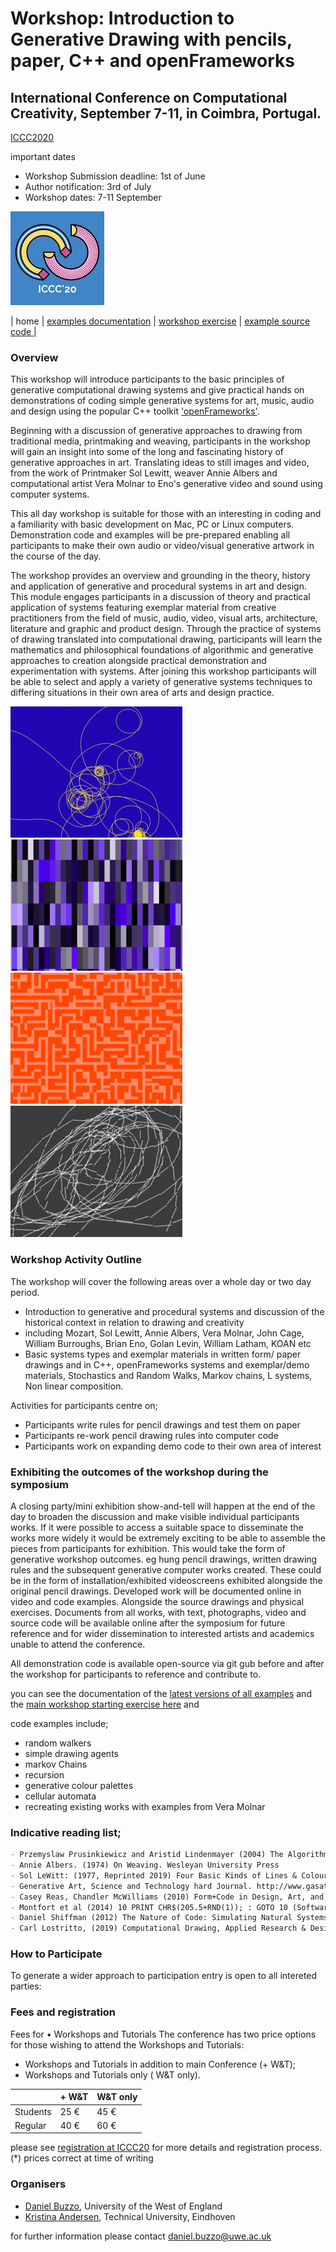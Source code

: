 # Workshop: Introduction to Generative Drawing with pencils, paper, C++ and openFrameworks
## International Conference on Computational Creativity, September 7-11, in Coimbra, Portugal.
[ICCC2020](http://computationalcreativity.net/iccc20/)

important dates
- Workshop Submission deadline: 1st of June
- Author notification: 3rd of July
- Workshop dates: 7-11 September

![logo](ICCC20.jpg)

| home | [ examples documentation](example-code) | [ workshop exercise](example-code/README_workshop.md) | [example source code ](https://github.com/generative-drawing/generative-drawing.github.io/tree/master/example-code) |
### Overview

This workshop will introduce participants to the basic principles of generative computational drawing systems and give practical hands on demonstrations of coding simple generative systems for art, music, audio and design using the popular C++ toolkit ['openFrameworks'](https://openframeworks.cc).


Beginning with a discussion of generative approaches to drawing from traditional media, printmaking and weaving, participants in the workshop will gain an insight into some of the long and fascinating history of generative approaches in art. Translating ideas to still images and video, from the work of Printmaker Sol Lewitt, weaver Annie Albers and computational artist Vera Molnar to Eno's generative video and sound using computer systems.
 
This all day workshop is suitable for those with an interesting in coding and a familiarity with basic development on Mac, PC or Linux computers. Demonstration code and examples will be pre-prepared enabling all participants to make their own audio or video/visual generative artwork in the course of the day.

The workshop provides an overview and grounding in the theory, history and application of generative and procedural systems in art and design. This module engages participants in a discussion of theory and practical application of systems featuring exemplar material from creative practitioners from the field of music, audio, video, visual arts, architecture, literature and graphic and product design. Through the practice of systems of drawing translated into computational drawing, participants will learn the mathematics and philosophical foundations of algorithmic and generative approaches to creation alongside practical demonstration and experimentation with systems. After joining this workshop participants will be able to select and apply a variety of generative systems techniques to differing situations in their own area of arts and design practice.

![ant](ant.png) ![palette](palette.png) ![maze](maze.png) ![lines](lines.png)

### Workshop Activity Outline
The workshop will cover the following areas over a whole day or two day period.
- Introduction to generative and procedural systems and discussion of the historical context in relation to drawing and creativity
- including Mozart, Sol Lewitt, Annie Albers, Vera Molnar, John Cage, William Burroughs, Brian Eno, Golan Levin, William Latham, KOAN etc
- Basic systems types and exemplar materials in written form/ paper drawings and in C++, openFrameworks systems and exemplar/demo materials, Stochastics and Random Walks, Markov chains, L systems, Non linear composition.

Activities for participants centre on;

- Participants write rules for pencil drawings and test them on paper
- Participants re-work pencil drawing rules into computer code
- Participants work on expanding demo code to their own area of interest

### Exhibiting the outcomes of the workshop during the symposium

A closing party/mini exhibition show-and-tell will happen at the end of the day to broaden the discussion and make visible individual participants works. If it were possible to access a suitable space to disseminate the works more widely it would be extremely exciting to be able to assemble the pieces from participants for exhibition. This would take the form of generative workshop outcomes. eg hung pencil drawings, written drawing rules and the subsequent generative computer works created. These could be in the form of installation/exhibited videoscreens exhibited alongside the original pencil drawings. Developed work will be documented online in video and code examples. Alongside the source drawings and physical exercises. Documents from all works, with text, photographs, video and source code will be available online after the symposium for future reference and for wider dissemination to interested artists and academics unable to attend the conference.

All demonstration code is available open-source via git gub before and after the workshop for participants to reference and contribute to.

you can see the documentation of the [latest versions of all examples](example-code) and the [main workshop starting exercise here](example-code/README_workshop.md)
and  

code examples include;

* random walkers
* simple drawing agents
* markov Chains
* recursion
* generative colour palettes
* cellular automata
* recreating existing works with examples from Vera Molnar

### Indicative reading list;

```markdown
- Przemyslaw Prusinkiewicz and Aristid Lindenmayer (2004) The Algorithmic Beauty of Plants Springer-Verlag, New York
- Annie Albers. (1974) On Weaving. Wesleyan University Press
- Sol LeWitt: (1977, Reprinted 2019) Four Basic Kinds of Lines & Colour. Primary Information/ Printed Matter, Inc
- Generative Art, Science and Technology hard Journal. http://www.gasathj.com/tiki-index.php
- Casey Reas, Chandler McWilliams (2010) Form+Code in Design, Art, and Architecture
- Montfort et al (2014) 10 PRINT CHR$(205.5+RND(1)); : GOTO 10 (Software Studies)
- Daniel Shiffman (2012) The Nature of Code: Simulating Natural Systems with Processing
- Carl Lostritto, (2019) Computational Drawing, Applied Research & Design Inc

```

### How to Participate
To generate a wider approach to participation entry is open to all intereted parties:

### Fees and registration

Fees for • Workshops and Tutorials
The conference has two price options for those wishing to attend the Workshops and Tutorials:
* Workshops and Tutorials in addition to main Conference (+ W&T);
* Workshops and Tutorials only ( W&T only).

 

|   | + W&T  |  W&T only |
|---|---|---|
| Students  | 25 €  | 45 €  |
| Regular  | 40 €   | 60 €  |

please see [registration at ICCC20](http://computationalcreativity.net/iccc20/registration/) for more details and registration process.
 (*) prices correct at time of writing	
		
		

### Organisers

- [Daniel Buzzo](https://people.uwe.ac.uk/Person/DanielBuzzo), University of the West of England
- [Kristina Andersen](https://www.tue.nl/en/research/researchers/kristina-andersen/), Technical University, Eindhoven

for further information please contact [daniel.buzzo@uwe.ac.uk](daniel.buzzo@uwe.ac.uk)
